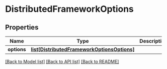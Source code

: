 # DistributedFrameworkOptions

## Properties
Name | Type | Description | Notes
------------ | ------------- | ------------- | -------------
**options** | [**list[DistributedFrameworkOptionsOptions]**](DistributedFrameworkOptionsOptions.md) |  | [optional] 

[[Back to Model list]](../README.md#documentation-for-models) [[Back to API list]](../README.md#documentation-for-api-endpoints) [[Back to README]](../README.md)


